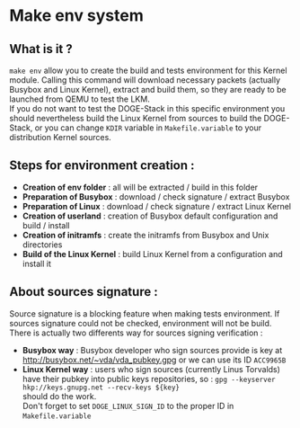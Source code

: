 # Make env system

## What is it ?
`make env` allow you to create the build and tests environment for this Kernel module.
Calling this command will download necessary packets (actually Busybox and Linux Kernel), extract and build them, so they are ready to be launched from QEMU to test the LKM.  
If you do not want to test the DOGE-Stack in this specific environment you should nevertheless build the Linux Kernel from sources to build the DOGE-Stack, or you can change `KDIR` variable in `Makefile.variable` to your distribution Kernel sources.

## Steps for environment creation :
* __Creation of env folder__ : all will be extracted / build in this folder
* __Preparation of Busybox__ : download / check signature / extract Busybox
* __Preparation of Linux__ : download / check signature / extract Linux Kernel
* __Creation of userland__ : creation of Busybox default configuration and build / install
* __Creation of initramfs__ : create the initramfs from Busybox and Unix directories
* __Build of the Linux Kernel__ : build Linux Kernel from a configuration and install it

## About sources signature :
Source signature is a blocking feature when making tests environment. If sources signature could not be checked, environment will not be build. There is actually two differents way for sources signing verification :
* __Busybox way__ : Busybox developer who sign sources provide is key at http://busybox.net/~vda/vda_pubkey.gpg or we can use its ID `ACC9965B`
* __Linux Kernel way__ : users who sign sources (currently Linus Torvalds) have their pubkey into public keys repositories, so :
 `gpg --keyserver hkp://keys.gnupg.net --recv-keys ${key}`  
   should do the work.  
   Don't forget to set `DOGE_LINUX_SIGN_ID` to the proper ID in `Makefile.variable`
   
